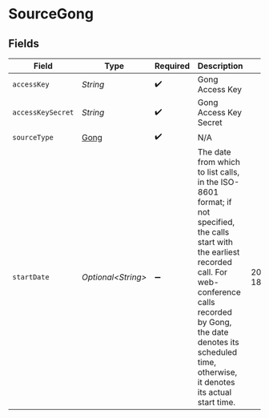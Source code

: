 # SourceGong


## Fields

| Field                                                                                                                                                                                                                                                      | Type                                                                                                                                                                                                                                                       | Required                                                                                                                                                                                                                                                   | Description                                                                                                                                                                                                                                                | Example                                                                                                                                                                                                                                                    |
| ---------------------------------------------------------------------------------------------------------------------------------------------------------------------------------------------------------------------------------------------------------- | ---------------------------------------------------------------------------------------------------------------------------------------------------------------------------------------------------------------------------------------------------------- | ---------------------------------------------------------------------------------------------------------------------------------------------------------------------------------------------------------------------------------------------------------- | ---------------------------------------------------------------------------------------------------------------------------------------------------------------------------------------------------------------------------------------------------------- | ---------------------------------------------------------------------------------------------------------------------------------------------------------------------------------------------------------------------------------------------------------- |
| `accessKey`                                                                                                                                                                                                                                                | *String*                                                                                                                                                                                                                                                   | :heavy_check_mark:                                                                                                                                                                                                                                         | Gong Access Key                                                                                                                                                                                                                                            |                                                                                                                                                                                                                                                            |
| `accessKeySecret`                                                                                                                                                                                                                                          | *String*                                                                                                                                                                                                                                                   | :heavy_check_mark:                                                                                                                                                                                                                                         | Gong Access Key Secret                                                                                                                                                                                                                                     |                                                                                                                                                                                                                                                            |
| `sourceType`                                                                                                                                                                                                                                               | [Gong](../../models/shared/Gong.md)                                                                                                                                                                                                                        | :heavy_check_mark:                                                                                                                                                                                                                                         | N/A                                                                                                                                                                                                                                                        |                                                                                                                                                                                                                                                            |
| `startDate`                                                                                                                                                                                                                                                | *Optional\<String>*                                                                                                                                                                                                                                        | :heavy_minus_sign:                                                                                                                                                                                                                                         | The date from which to list calls, in the ISO-8601 format; if not specified, the calls start with the earliest recorded call. For web-conference calls recorded by Gong, the date denotes its scheduled time, otherwise, it denotes its actual start time. | 2018-02-18T08:00:00Z                                                                                                                                                                                                                                       |